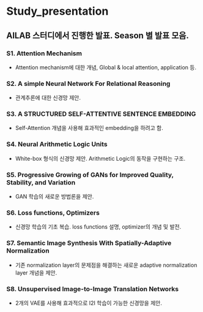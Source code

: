 # Study_presentation

## AILAB 스터디에서 진행한 발표. Season 별 발표 모음.

### S1. Attention Mechanism
* Attention mechanism에 대한 개념, Global & local attention, application 등.
### S2. A simple Neural Network For Relational Reasoning
* 관계추론에 대한 신경망 제안.
### S3. A STRUCTURED SELF-ATTENTIVE SENTENCE EMBEDDING
* Self-Attention 개념을 사용해 효과적인 embedding을 하려고 함.
### S4. Neural Arithmetic Logic Units
* White-box 형식의 신경망 제안. Arithmetic Logic의 동작을 구현하는 구조.
### S5. Progressive Growing of GANs for Improved Quality, Stability, and Variation
* GAN 학습의 새로운 방법론을 제안.
### S6. Loss functions, Optimizers
* 신경망 학습의 기초 복습. loss functions 설명, optimizer의 개념 및 발전.
### S7. Semantic Image Synthesis With Spatially-Adaptive Normalization
* 기존 normalization layer의 문제점을 해결하는 새로운 adaptive normalization layer 개념을 제안.
### S8. Unsupervised Image-to-Image Translation Networks
* 2개의 VAE를 사용해 효과적으로 I2I 학습이 가능한 신경망을 제안.
